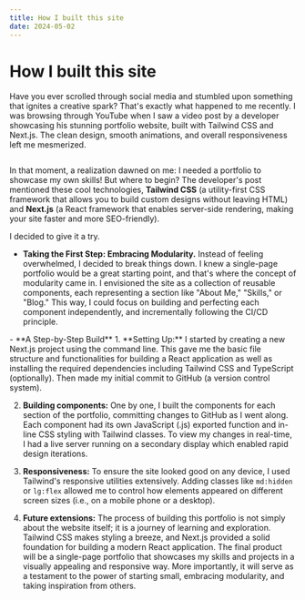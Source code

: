 ```yaml
---
title: How I built this site
date: 2024-05-02 
---
```


# How I built this site

Have you ever scrolled through social media and stumbled upon something that ignites a creative spark? That's exactly what happened to me recently. I was browsing through YouTube when I saw a video post by a developer showcasing his stunning portfolio website, built with Tailwind CSS and Next.js. The clean design, smooth animations, and overall responsiveness left me mesmerized.

<img
                            className="w-[48rem] max-w-none rounded-xl bg-gray-900 shadow-xl ring-1 ring-gray-400/10 sm:w-[57rem]"
                            src="https://tailwindui.com/img/component-images/dark-project-app-screenshot.png"
                            alt=""
                        />

In that moment, a realization dawned on me: I needed a portfolio to showcase my own skills! But where to begin? The developer's post mentioned these cool technologies, **Tailwind CSS** (a utility-first CSS framework that allows you to build custom designs without leaving HTML) and **Next.js** (a React framework that enables server-side rendering, making your site faster and more SEO-friendly).

I decided to give it a try.

 <IoFootsteps className="mt-1 h-5 w-5 flex-none text-orange-500" aria-hidden="true" />

- **Taking the First Step: Embracing Modularity.**
  Instead of feeling overwhelmed, I decided to break things down. I knew a single-page portfolio would be a great starting point, and that's where the concept of modularity came in. I envisioned the site as a collection of reusable components, each representing a section like "About Me," "Skills," or "Blog." This way, I could focus on building and perfecting each component independently, and incrementally following the CI/CD principle.

<GiBrickWall className="mt-1 h-5 w-5 flex-none text-orange-500" aria-hidden="true" />
- **A Step-by-Step Build**
  1. **Setting Up:** I started by creating a new Next.js project using the command line. This gave me the basic file structure and functionalities for building a React application as well as installing the required dependencies including Tailwind CSS and TypeScript (optionally). Then made my initial commit to GitHub (a version control system).
  
  2. **Building components:** One by one, I built the components for each section of the portfolio, committing changes to GitHub as I went along. Each component had its own JavaScript (.js) exported function and in-line CSS styling with Tailwind classes. To view my changes in real-time, I had a live server running on a secondary display which enabled rapid design iterations.
  
  3. **Responsiveness:** To ensure the site looked good on any device, I used Tailwind's responsive utilities extensively. Adding classes like `md:hidden` or `lg:flex` allowed me to control how elements appeared on different screen sizes (i.e., on a mobile phone or a desktop).
  
  4. **Future extensions:** The process of building this portfolio is not simply about the website itself; it is a journey of learning and exploration. Tailwind CSS makes styling a breeze, and Next.js provided a solid foundation for building a modern React application. The final product will be a single-page portfolio that showcases my skills and projects in a visually appealing and responsive way. More importantly, it will serve as a testament to the power of starting small, embracing modularity, and taking inspiration from others.
